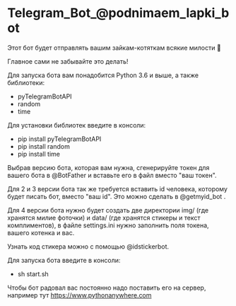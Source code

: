 # Telegram_Bot_@podnimaem_lapki_bot
Этот бот будет отправлять вашим зайкам-котяткам всякие милости 💖

Главное сами не забывайте это делать!

Для запуска бота вам понадобится Python 3.6 и выше, а также библиотеки:
- pyTelegramBotAPI
- random
- time

Для установки библиотек введите в консоли:
- pip install pyTelegramBotAPI
- pip install random
- pip install time

Выбрав версию бота, которая вам нужна, сгенерируйте токен для вашего бота в @BotFather и вставьте его в файл вместо "ваш токен".

Для 2 и 3 версии бота так же требуется вставить id человека, которому будет писать бот, вместо "ваш id". Это можно сделать в @getmyid_bot .

Для 4 версии бота нужно будет создать две директории img/ (где хранятся милие фоточки) и data/ (где хранятся стикеры и текст комплиментов),
в файле settings.ini нужно заполнить поля токена, вашего котенка и вас.

Узнать код стикера можно с помощью @idstickerbot.

Для запуска бота введите в консоли:
- sh start.sh

Чтобы бот радовал вас постоянно надо поставить его на сервер, например тут https://www.pythonanywhere.com
